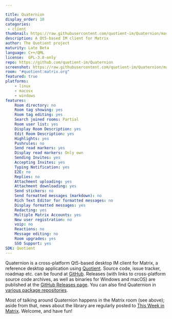 ```yaml
---

title: Quaternion
display_order: 10
categories:
 - client
thumbnail: https://raw.githubusercontent.com/quotient-im/Quaternion/master/quaternion.png
description: A Qt5-based IM client for Matrix
author: The Quotient project
maturity: Late Beta
language: C++/QML
license:  GPL-3.0-only
repo: https://github.com/quotient-im/Quaternion
screenshot: https://raw.githubusercontent.com/quotient-im/Quaternion/master/quaternion.png
room: "#quotient:matrix.org"
featured: true
platforms:
    - linux
    - macosx
    - windows
features:
    Room directory: no
    Room tag showing: yes
    Room tag editing: yes
    Search joined rooms: Partial
    Room user list: yes
    Display Room Description: yes
    Edit Room Description: yes
    Highlights: yes
    Pushrules: no
    Send read markers: yes
    Display read markers: Only own
    Sending Invites: yes
    Accepting Invites: yes
    Typing Notification: yes
    E2E: no
    Replies: no
    Attachment uploading: yes
    Attachment downloading: yes
    Send stickers: no
    Send formatted messages (markdown): no
    Rich Text Editor for formatted messages: no
    Display formatted messages: yes
    Redacting: yes
    Multiple Matrix Accounts: yes
    New user registration: no
    voip: no
    Reactions: no
    Message editing: no
    Room upgrades: yes
    SSO Support: yes
SDK: Quotient
---
```


Quaternion is a cross-platform Qt5-based desktop IM client for Matrix, a reference desktop application using [Quotient](/docs/projects/sdk/quotient). Source code, issue tracker, roadmap etc. can be found at [GitHub](https://github.com/quotient-im/Quaternion). Releases (with links to cross-platform source code archives, as well as binaries for Windows and macOS) are published at the [GitHub Releases page](https://github.com/quotient-im/Quaternion/releases). You can also find Quaternion in [various package repositories](https://repology.org/metapackage/quaternion/information).

Most of talking around Quaternion happens in the Matrix room (see above); aside from that, news about the library are regularly posted to [This Week in Matrix](/blog/category/this-week-in-matrix/). Welcome, and have fun!



